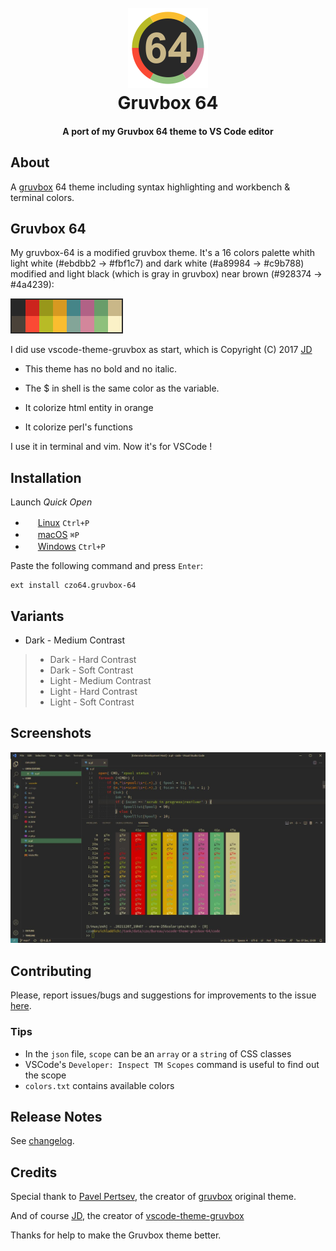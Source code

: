 <h1 align="center">
  <br>
  <a href="https://marketplace.visualstudio.com/items?itemName=czo64.gruvbox-64">
    <img src="store/icon.png">
  </a>
  <br>
  Gruvbox 64
  <br>
</h1>

<h4 align="center">A port of my Gruvbox 64 theme to VS Code editor</h4>


## About

A [gruvbox](https://github.com/morhetz/gruvbox) 64 theme including syntax highlighting and workbench & terminal colors.

## Gruvbox 64

My gruvbox-64 is a modified gruvbox theme.
It's a 16 colors palette whith light white (#ebdbb2 -> #fbf1c7) and dark white (#a89984 -> #c9b788) modified
and light black (which is gray in gruvbox) near brown (#928374 -> #4a4239):

![16colors](store/16colors.png)

I did use vscode-theme-gruvbox as start, which is Copyright (C) 2017 [JD](https://github.com/jdinhify)

- This theme has no bold and no italic. 

- The $ in shell is the same color as the variable.

- It colorize html entity in orange

- It colorize perl's functions

I use it in terminal and vim. Now it's for VSCode !

## Installation

Launch *Quick Open*

  - <img src="https://www.kernel.org/theme/images/logos/favicon.png" width=16 height=16/> <a href="https://code.visualstudio.com/shortcuts/keyboard-shortcuts-linux.pdf">Linux</a> `Ctrl+P`
  - <img src="https://developer.apple.com/favicon.ico" width=16 height=16/> <a href="https://code.visualstudio.com/shortcuts/keyboard-shortcuts-macos.pdf">macOS</a> `⌘P`
  - <img src="https://www.microsoft.com/favicon.ico" width=16 height=16/> <a href="https://code.visualstudio.com/shortcuts/keyboard-shortcuts-windows.pdf">Windows</a> `Ctrl+P`

Paste the following command and press `Enter`:

```
ext install czo64.gruvbox-64
```

## Variants

-   Dark - Medium Contrast
> -   Dark - Hard Contrast
> -   Dark - Soft Contrast
> -   Light - Medium Contrast
> -   Light - Hard Contrast
> -   Light - Soft Contrast

## Screenshots

![screenshots](store/screenshots.jpg)

## Contributing

Please, report issues/bugs and suggestions for improvements to the issue [here](https://github.com/czodroid/vscode-theme-gruvbox-64/issues).

### Tips

-   In the `json` file, `scope` can be an `array` or a `string` of CSS classes
-   VSCode's `Developer: Inspect TM Scopes` command is useful to find out the scope
-   `colors.txt` contains available colors

## Release Notes

See [changelog](CHANGELOG.md).

## Credits

Special thank to [Pavel Pertsev](https://github.com/morhetz), the creator of [gruvbox](https://github.com/morhetz/gruvbox) original theme.

And of course [JD](https://github.com/jdinhify), the creator of [vscode-theme-gruvbox](https://github.com/jdinhify/vscode-theme-gruvbox)

Thanks for help to make the Gruvbox theme better.


